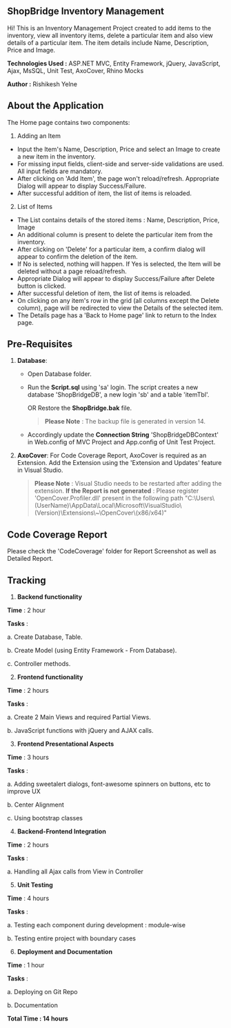 ## ShopBridge Inventory Management

Hi! This is an Inventory Management Project created to add items to the inventory, view all inventory items, delete a particular item and also view details of a particular item. The item details include Name, Description, Price and Image. 

**Technologies Used :** ASP.NET MVC, Entity Framework, jQuery, JavaScript, Ajax, MsSQL, Unit Test, AxoCover, Rhino Mocks

**Author :** Rishikesh Yelne

## About the Application
The Home page contains two components:
1. Adding an Item
- Input the Item's Name, Description, Price and select an Image to create a new item in the inventory.
- For missing input fields, client-side and server-side validations are used. All input fields are mandatory.
- After clicking on 'Add Item', the page won't reload/refresh. Appropriate Dialog will appear to display Success/Failure.
- After successful addition of item, the list of items is reloaded.
2. List of Items
- The List contains details of the stored items : Name, Description, Price, Image
- An additional column is present to delete the particular item from the inventory.
- After clicking on 'Delete' for a particular item, a confirm dialog will appear to confirm the deletion of the item.
- If No is selected, nothing will happen. If Yes is selected, the Item will be deleted without a page reload/refresh.
- Appropriate Dialog will appear to display Success/Failure after Delete button is clicked.
- After successful deletion of item, the list of items is reloaded.
- On clicking on any item's row in the grid (all columns except the Delete column), page will be redirected to view the Details of the selected item.
- The Details page has a 'Back to Home page' link to return to the Index page.


## Pre-Requisites
1. **Database**:
	- Open Database folder.
	- Run the **Script.sql** using 'sa' login.
	The script creates a new database 'ShopBridgeDB', a new login 'sb' and a table 'itemTbl'.
	
		OR
		Restore the **ShopBridge.bak** file.
		> **Please Note** : The backup file is generated in version 14.
		
	- Accordingly update the **Connection String** 'ShopBridgeDBContext' in Web.config of MVC Project and App.config of Unit Test Project.
2. **AxoCover**:
	For Code Coverage Report, AxoCover is required as an Extension. Add the Extension using the 'Extension and Updates' feature in Visual Studio. 
	> **Please Note** : Visual Studio needs to be restarted after adding the extension.
	> **If the Report is not generated** : Please register 'OpenCover.Profiler.dll' present in the following path "C:\Users\\(UserName)\AppData\Local\Microsoft\VisualStudio\\(Version)\Extensions\\~\OpenCover\\(x86/x64)"

## Code Coverage Report
Please check the 'CodeCoverage' folder for Report Screenshot as well as Detailed Report.
	
## Tracking
1. **Backend functionality**

**Time**  : 2 hour

**Tasks** :

a. Create Database, Table.

b. Create Model (using Entity Framework - From Database).

c. Controller methods.


2. **Frontend functionality**

**Time**  : 2 hours

**Tasks** : 

a. Create 2 Main Views and required Partial Views.

b. JavaScript functions with jQuery and AJAX calls.


3. **Frontend Presentational Aspects**

**Time**  : 3 hours

**Tasks** : 

a. Adding sweetalert dialogs, font-awesome spinners on buttons, etc to improve UX

b. Center Alignment

c. Using bootstrap classes


4. **Backend-Frontend Integration**

**Time**  : 2 hours	

**Tasks** : 

a. Handling all Ajax calls from View in Controller

	
5. **Unit Testing**

**Time**  : 4 hours

**Tasks** : 

a. Testing each component during development : module-wise

b. Testing entire project with boundary cases

	
6. **Deployment and Documentation**

**Time**  : 1 hour

**Tasks** : 

a. Deploying on Git Repo

b. Documentation


**Total Time : 14 hours**
